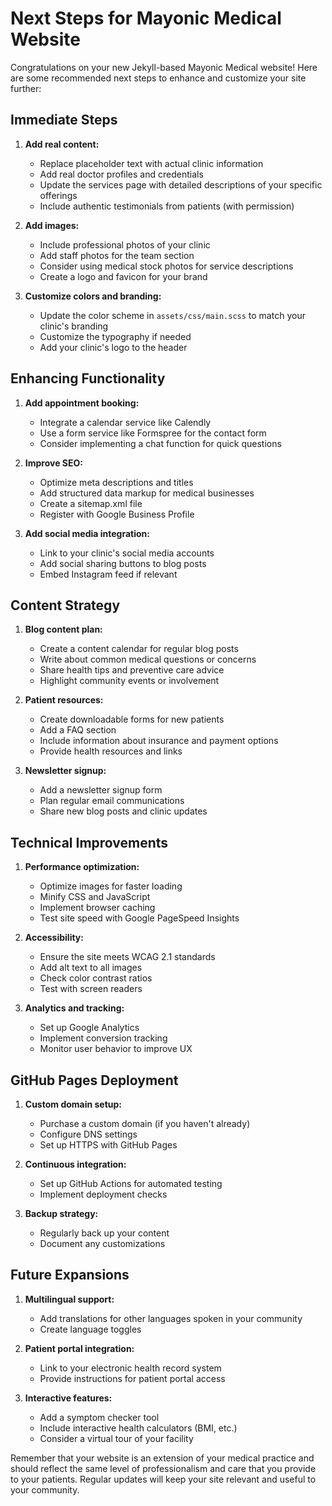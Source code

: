 # Next Steps for Mayonic Medical Website

Congratulations on your new Jekyll-based Mayonic Medical website! Here are some recommended next steps to enhance and customize your site further:

## Immediate Steps

1. **Add real content:**
   - Replace placeholder text with actual clinic information
   - Add real doctor profiles and credentials
   - Update the services page with detailed descriptions of your specific offerings
   - Include authentic testimonials from patients (with permission)

2. **Add images:**
   - Include professional photos of your clinic
   - Add staff photos for the team section
   - Consider using medical stock photos for service descriptions
   - Create a logo and favicon for your brand

3. **Customize colors and branding:**
   - Update the color scheme in `assets/css/main.scss` to match your clinic's branding
   - Customize the typography if needed
   - Add your clinic's logo to the header

## Enhancing Functionality

1. **Add appointment booking:**
   - Integrate a calendar service like Calendly
   - Use a form service like Formspree for the contact form
   - Consider implementing a chat function for quick questions

2. **Improve SEO:**
   - Optimize meta descriptions and titles
   - Add structured data markup for medical businesses
   - Create a sitemap.xml file
   - Register with Google Business Profile

3. **Add social media integration:**
   - Link to your clinic's social media accounts
   - Add social sharing buttons to blog posts
   - Embed Instagram feed if relevant

## Content Strategy

1. **Blog content plan:**
   - Create a content calendar for regular blog posts
   - Write about common medical questions or concerns
   - Share health tips and preventive care advice
   - Highlight community events or involvement

2. **Patient resources:**
   - Create downloadable forms for new patients
   - Add a FAQ section
   - Include information about insurance and payment options
   - Provide health resources and links

3. **Newsletter signup:**
   - Add a newsletter signup form
   - Plan regular email communications
   - Share new blog posts and clinic updates

## Technical Improvements

1. **Performance optimization:**
   - Optimize images for faster loading
   - Minify CSS and JavaScript
   - Implement browser caching
   - Test site speed with Google PageSpeed Insights

2. **Accessibility:**
   - Ensure the site meets WCAG 2.1 standards
   - Add alt text to all images
   - Check color contrast ratios
   - Test with screen readers

3. **Analytics and tracking:**
   - Set up Google Analytics
   - Implement conversion tracking
   - Monitor user behavior to improve UX

## GitHub Pages Deployment

1. **Custom domain setup:**
   - Purchase a custom domain (if you haven't already)
   - Configure DNS settings
   - Set up HTTPS with GitHub Pages

2. **Continuous integration:**
   - Set up GitHub Actions for automated testing
   - Implement deployment checks

3. **Backup strategy:**
   - Regularly back up your content
   - Document any customizations

## Future Expansions

1. **Multilingual support:**
   - Add translations for other languages spoken in your community
   - Create language toggles

2. **Patient portal integration:**
   - Link to your electronic health record system
   - Provide instructions for patient portal access

3. **Interactive features:**
   - Add a symptom checker tool
   - Include interactive health calculators (BMI, etc.)
   - Consider a virtual tour of your facility

Remember that your website is an extension of your medical practice and should reflect the same level of professionalism and care that you provide to your patients. Regular updates will keep your site relevant and useful to your community. 